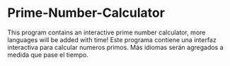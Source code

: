 # Prime-Number-Calculator
This program contains an interactive prime number calculator, more languages will be added with time!
Este programa contiene una interfaz interactiva para calcular numeros primos. Más idiomas serán agregados a medida que pase el tiempo.
